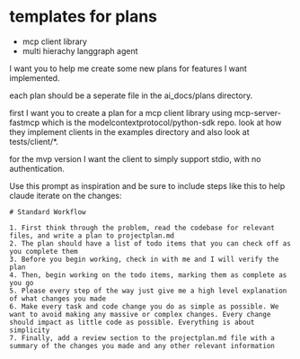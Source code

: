 # templates for plans
- mcp client library
- multi hierachy langgraph agent


I want you to help me create some new plans for features I want implemented.

each plan should be a seperate file in the ai_docs/plans directory.

first I want you to create a plan for a mcp client library using mcp-server-fastmcp which is the modelcontextprotocol/python-sdk repo. look at how they implement clients in the examples directory and also look at tests/client/*.

for the mvp version I want the client to simply support stdio, with no authentication.

Use this prompt as inspiration and be sure to include steps like this to help claude iterate on the changes:

```
# Standard Workflow

1. First think through the problem, read the codebase for relevant files, and write a plan to projectplan.md
2. The plan should have a list of todo items that you can check off as you complete them
3. Before you begin working, check in with me and I will verify the plan
4. Then, begin working on the todo items, marking them as complete as you go
5. Please every step of the way just give me a high level explanation of what changes you made
6. Make every task and code change you do as simple as possible. We want to avoid making any massive or complex changes. Every change should impact as little code as possible. Everything is about simplicity
7. Finally, add a review section to the projectplan.md file with a summary of the changes you made and any other relevant information
```
